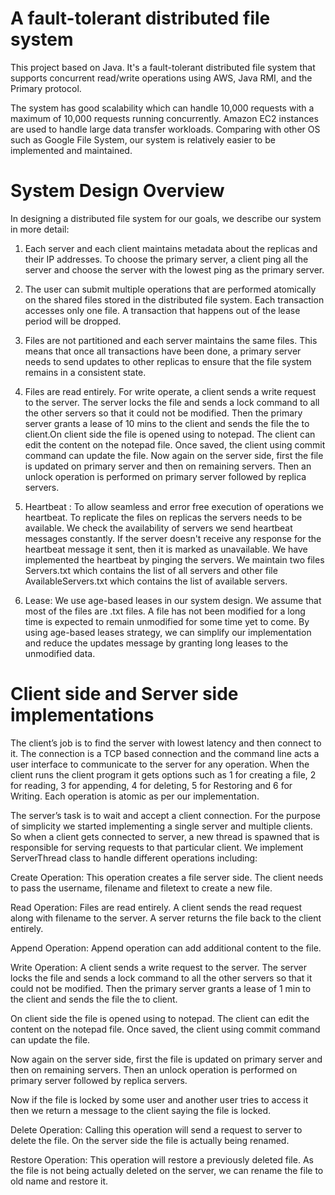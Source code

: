 # A fault-tolerant distributed file system
This project based on Java. It's a fault-tolerant distributed file system that supports concurrent read/write operations using AWS, Java RMI, and the Primary protocol.

The system has good scalability which can handle 10,000 requests with a maximum of 10,000 requests running concurrently. Amazon EC2 instances are used to handle large data transfer workloads. Comparing with other OS such as Google File System, our system is relatively easier to be implemented and maintained. 

# System Design Overview
In designing a distributed file system for our goals, we describe our system in more detail:
   1. Each server and each client maintains metadata about the replicas and their IP addresses. To choose the primary server, a client ping all the server and choose the server with the lowest ping as the primary server. 
   2. The user can submit multiple operations that are performed atomically on the shared files stored in the distributed file system. Each transaction accesses only one file. A transaction that happens out of the lease period will be dropped.
   3. Files are not partitioned and each server maintains the same files. This means that once all transactions have been done, a primary server needs to send updates to other replicas to ensure that the file system remains in a consistent state.
   4. Files are read entirely. For write operate, a client sends a write request to the server. The server locks the file and sends a lock command to all the other servers so that it could not be modified. Then the primary server grants a lease of 10 mins to the client and sends the file the to client.On client side the file is opened using to notepad. The client can edit the content on the notepad file. Once saved, the client using commit command can update the file. Now again on the server side, first the file is updated on primary server and then on remaining servers. Then an unlock operation is performed on primary server followed by replica servers.
 
   5. Heartbeat : To allow seamless and error free execution of operations we heartbeat. To replicate the files on replicas the servers needs to be available. We check the availability of servers we send heartbeat messages constantly. If the server doesn't receive any response for the heartbeat message it sent, then it is marked as unavailable. We have implemented the heartbeat by pinging the servers. We maintain two files Servers.txt which contains the list of all servers and other file AvailableServers.txt which contains the list of available servers.
   6. Lease: We use age-based leases in our system design. We assume that most of the files are .txt files. A file has not been modified for a long time is expected to remain unmodified for some time yet to come. By using age-based leases strategy, we can simplify our implementation and reduce the updates message by granting long leases to the unmodified data.

# Client side and Server side implementations
The client’s job is to find the server with lowest latency and then connect to it. The connection is a TCP based connection and the command line acts a user interface to communicate to the server for any operation. When the client runs the client program it gets options such as 1 for creating a file, 2 for reading, 3 for appending, 4 for deleting, 5 for Restoring and 6 for Writing. Each operation is atomic as per our implementation.

The server’s task is to wait and accept a client connection. For the purpose of simplicity we started implementing a single server and multiple clients. So when a client gets connected to server, a new thread is spawned that is responsible for serving requests to that particular client. We implement ServerThread class to handle different operations including: 

Create Operation: This operation creates a file server side. The client needs to pass the username, filename and filetext to create a new file. 

Read Operation: Files are read entirely. A client sends the read request along with filename to the server. A server returns the file back to the client entirely.

Append Operation: Append operation can add additional content to the file.

Write Operation: A client sends a write request to the server. The server locks the file and sends a lock command to all the other servers so that it could not be modified. Then the primary server grants a lease of 1 min to the client and sends the file the to client.

On client side the file is opened using to notepad. The client can edit the content on the notepad file. Once saved, the client using commit command can update the file.

Now again on the server side, first the file is updated on primary server and then on remaining servers. Then an unlock operation is performed on primary server followed by replica servers.

Now if the file is locked by some user and another user tries to access it then we return a message to the client saying the file is locked.

Delete Operation: Calling this operation will send a request to server to delete the file. On the server side the file is actually being renamed.

Restore Operation: This operation will restore a previously deleted file. As the file is not being actually deleted on the server, we can rename the file to old name and restore it.
